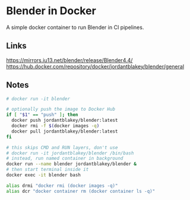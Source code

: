 # Blender in Docker

A simple docker container to run Blender in CI pipelines.

## Links

<https://mirrors.iu13.net/blender/release/Blender4.4/>
<https://hub.docker.com/repository/docker/jordantblakey/blender/general>

## Notes

```sh
# docker run -it blender

# optionally push the image to Docker Hub
if [ "$1" == "push" ]; then
  docker push jordantblakey/blender:latest
  docker rmi -f $(docker images -q)
  docker pull jordantblakey/blender:latest
fi

# this skips CMD and RUN layers, don't use
# docker run -it jordantblakey/blender /bin/bash
# instead, run named container in background
docker run --name blender jordantblakey/blender &
# then start terminal inside it
docker exec -it blender bash

alias drmi "docker rmi (docker images -q)"
alias dcr "docker container rm (docker container ls -q)"

```
